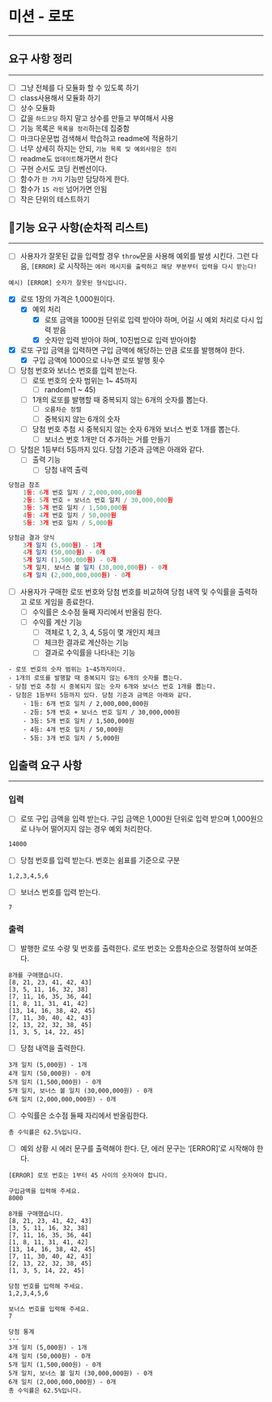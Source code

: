 # 미션 - 로또

---

## 요구 사항 정리

---

- [ ] 그냥 전체를 다 모듈화 할 수 있도록 하기
- [ ] class사용해서 모듈화 하기
- [ ] 상수 모듈화
- [ ] 값을 `하드코딩` 하지 말고 상수를 만들고 부여해서 사용
- [ ] 기능 목록은 `목록을 정리`하는데 집중함
- [ ] 마크다운문법 검색해서 학습하고 readme에 적용하기
- [ ] 너무 상세히 하지는 안되, `기능 목록 및 예외사항은 정리`
- [ ] readme도 `업데이트`해가면서 한다
- [ ] 구현 순서도 코딩 컨벤션이다.
- [ ] 함수가 `한 가지` 기능만 담당하게 한다.
- [ ] 함수가 `15 라인` 넘어가면 안됨
- [ ] 작은 단위의 테스트하기

## 🚀기능 요구 사항(순차적 리스트)

---

- [ ] 사용자가 잘못된 값을 입력할 경우 `throw`문을 사용해 예외를 발생 시킨다. 그런 다음, `[ERROR]` 로 시작하는 `에러 메시지를 출력하고 해당 부분부터 입력을 다시 받는다!`

`예시) [ERROR] 숫자가 잘못된 형식입니다.`

- [x] 로또 1장의 가격은 1,000원이다.
  - [x] 예외 처리
    - [x] 로또 금액을 1000원 단위로 입력 받아야 하며, 어길 시 예외 처리로 다시 입력 받음
    - [x] 숫자만 입력 받아야 하며, 10진법으로 입력 받아야함
- [x] 로또 구입 금액을 입력하면 구입 금액에 해당하는 만큼 로또를 발행해야 한다.
  - [x] 구입 금액에 1000으로 나누면 로또 발행 횟수
- [ ] 당첨 번호와 보너스 번호를 입력 받는다.
  - [ ] 로또 번호의 숫자 범위는 1~ 45까지
    - [ ] random(1 ~ 45)
  - [ ] 1개의 로또를 발행할 때 중복되지 않는 6개의 숫자를 뽑는다.
    - [ ] `오름차순 정렬`
    - [ ] 중복되지 않는 6개의 숫자
  - [ ] 당첨 번호 추첨 시 중복되지 않는 숫자 6개와 보너스 번호 1개를 뽑는다.
    - [ ] 보너스 번호 1개만 더 추가하는 거를 만들기
- [ ] 당첨은 1등부터 5등까지 있다. 당첨 기준과 금액은 아래와 같다.
  - [ ] 출력 기능
    - [ ] 당첨 내역 출력

```jsx
당첨금 참조
	1등: 6개 번호 일치 / 2,000,000,000원
	2등: 5개 번호 + 보너스 번호 일치 / 30,000,000원
	3등: 5개 번호 일치 / 1,500,000원
	4등: 4개 번호 일치 / 50,000원
	5등: 3개 번호 일치 / 5,000원

당첨금 결과 양식
	3개 일치 (5,000원) - 1개
	4개 일치 (50,000원) - 0개
	5개 일치 (1,500,000원) - 0개
	5개 일치, 보너스 볼 일치 (30,000,000원) - 0개
	6개 일치 (2,000,000,000원) - 0개

```

- [ ] 사용자가 구매한 로또 번호와 당첨 번호를 비교하여 당첨 내역 및 수익률을 출력하고 로또 게임을 종료한다.
  - [ ] 수익률은 소수점 둘째 자리에서 반올림 한다.
  - [ ] 수익률 계산 기능
    - [ ] 객체로 1, 2, 3, 4, 5등이 몇 개인지 체크
    - [ ] 체크한 결과로 계산하는 기능
    - [ ] 결과로 수익률을 나타내는 기능

```
- 로또 번호의 숫자 범위는 1~45까지이다.
- 1개의 로또를 발행할 때 중복되지 않는 6개의 숫자를 뽑는다.
- 당첨 번호 추첨 시 중복되지 않는 숫자 6개와 보너스 번호 1개를 뽑는다.
- 당첨은 1등부터 5등까지 있다. 당첨 기준과 금액은 아래와 같다.
    - 1등: 6개 번호 일치 / 2,000,000,000원
    - 2등: 5개 번호 + 보너스 번호 일치 / 30,000,000원
    - 3등: 5개 번호 일치 / 1,500,000원
    - 4등: 4개 번호 일치 / 50,000원
    - 5등: 3개 번호 일치 / 5,000원

```

## 입출력 요구 사항

---

### 입력

- [ ] 로또 구입 금액을 입력 받는다. 구입 금액은 1,000원 단위로 입력 받으며 1,000원으로 나누어 떨어지지 않는 경우 예외 처리한다.

`14000`

- [ ] 당첨 번호를 입력 받는다. 번호는 쉼표를 기준으로 구분

`1,2,3,4,5,6`

- [ ] 보너스 번호를 입력 받는다.

`7`

### 출력

- [ ] 발행한 로또 수량 및 번호를 출력한다. 로또 번호는 오름차순으로 정렬하여 보여준다.

```
8개를 구매했습니다.
[8, 21, 23, 41, 42, 43]
[3, 5, 11, 16, 32, 38]
[7, 11, 16, 35, 36, 44]
[1, 8, 11, 31, 41, 42]
[13, 14, 16, 38, 42, 45]
[7, 11, 30, 40, 42, 43]
[2, 13, 22, 32, 38, 45]
[1, 3, 5, 14, 22, 45]
```

- [ ] 당첨 내역을 출력한다.

```
3개 일치 (5,000원) - 1개
4개 일치 (50,000원) - 0개
5개 일치 (1,500,000원) - 0개
5개 일치, 보너스 볼 일치 (30,000,000원) - 0개
6개 일치 (2,000,000,000원) - 0개
```

- [ ] 수익률은 소수점 둘째 자리에서 반올림한다.

`총 수익률은 62.5%입니다.`

- [ ] 예외 상황 시 에러 문구를 출력해야 한다. 단, 에러 문구는 ‘[ERROR]’로 시작해야 한다.

`[ERROR] 로또 번호는 1부터 45 사이의 숫자여야 합니다.`

```
구입금액을 입력해 주세요.
8000

8개를 구매했습니다.
[8, 21, 23, 41, 42, 43]
[3, 5, 11, 16, 32, 38]
[7, 11, 16, 35, 36, 44]
[1, 8, 11, 31, 41, 42]
[13, 14, 16, 38, 42, 45]
[7, 11, 30, 40, 42, 43]
[2, 13, 22, 32, 38, 45]
[1, 3, 5, 14, 22, 45]

당첨 번호를 입력해 주세요.
1,2,3,4,5,6

보너스 번호를 입력해 주세요.
7

당첨 통계
---
3개 일치 (5,000원) - 1개
4개 일치 (50,000원) - 0개
5개 일치 (1,500,000원) - 0개
5개 일치, 보너스 볼 일치 (30,000,000원) - 0개
6개 일치 (2,000,000,000원) - 0개
총 수익률은 62.5%입니다.
```
